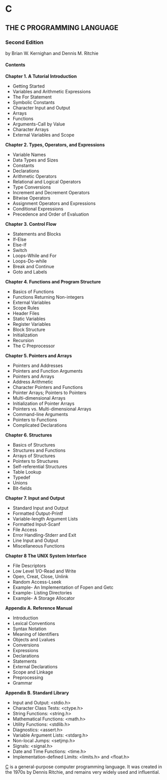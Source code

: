 # C

## THE C PROGRAMMING LANGUAGE
### Second Edition

by Brian W. Kernighan and Dennis M. Ritchie

#### Contents

**Chapter 1. A Tutorial Introduction**
- Getting Started
- Variables and Arithmetic Expressions
- The For Statement 
- Symbolic Constants 
- Character Input and Output 
- Arrays 
- Functions 
- Arguments-Call by Value 
- Character Arrays 
- External Variables and Scope

**Chapter 2. Types, Operators, and Expressions**
- Variable Names
- Data Types and Sizes 
- Constants 
- Declarations 
- Arithmetic Operators 
- Relational and Logical Operators 
- Type Conversions 
- Increment and Decrement Operators 
- Bitwise Operators 
- Assignment Operators and Expressions 
- Conditional Expressions 
- Precedence and Order of Evaluation 

**Chapter 3. Control Flow**
- Statements and Blocks 
- If-Else 
- Else-If 
- Switch 
- Loops-While and For 
- Loops-Do-while 
- Break and Continue 
- Goto and Labels

**Chapter 4. Functions and Program Structure**
- Basics of Functions 
- Functions Returning Non-integers 
- External Variables 
- Scope Rules 
- Header Files 
- Static Variables 
- Register Variables 
- Block Structure 
- Initialization 
- Recursion 
- The C Preprocessor

**Chapter 5. Pointers and Arrays**
- Pointers and Addresses 
- Pointers and Function Arguments 
- Pointers and Arrays 
- Address Arithmetic 
- Character Pointers and Functions 
- Pointer Arrays; Pointers to Pointers 
- Multi-dimensional Arrays 
- Initialization of Pointer Arrays 
- Pointers vs. Multi-dimensional Arrays 
- Command-line Arguments 
- Pointers to Functions 
- Complicated Declarations

**Chapter 6. Structures**
- Basics of Structures 
- Structures and Functions 
- Arrays of Structures 
- Pointers to Structures 
- Self-referential Structures 
- Table Lookup 
- Typedef 
- Unions 
- Bit-fields 

**Chapter 7. Input and Output**
- Standard Input and Output
- Formatted Output-Printf
- Variable-length Argument Lists
- Formatted lnput-Scanf
- File Access
- Error Handling-Stderr and Exit
- Line Input and Output
- Miscellaneous Functions

**Chapter 8 The UNIX System Interface**
- File Descriptors
- Low Level 1/O-Read and Write
- Open, Creat, Close, Unlink
- Random Access-Lseek
- Example- An Implementation of Fopen and Getc
- Example- Listing Directories
- Example- A Storage Allocator

**Appendix A. Reference Manual**
-  Introduction
-  Lexical Conventions
-  Syntax Notation
-  Meaning of Identifiers
-  Objects and Lvalues
-  Conversions
-  Expressions
-  Declarations
-  Statements
-  External Declarations
-  Scope and Linkage
-  Preprocessing
-  Grammar

**Appendix B. Standard Library**
- Input and Output: <stdio.h>
- Character Class Tests: <ctype.h>
- String Functions: <string.h>
- Mathematical Functions: <math.h>
- Utility Functions: <stdlib.h>
- Diagnostics: <assert.h>
- Variable Argument Lists: <stdarg.h>
- Non-local Jumps: <setjmp.h>
- Signals: <signal.h>
- Date and Time Functions: <time.h>
- Implementation-defined Limits: <limits.h> and <float.h>

[C](https://en.wikipedia.org/wiki/C_(programming_language)) is a general-purpose computer programming language. It was created in the 1970s by Dennis Ritchie, and remains very widely used and influential.